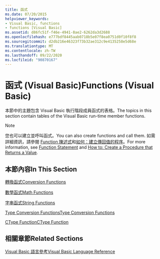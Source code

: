 ```yaml
---
title: 函式
ms.date: 07/20/2015
helpviewer_keywords:
- Visual Basic, functions
- functions [Visual Basic]
ms.assetid: d86fc51f-f46e-4941-8ae2-6262da3d2688
ms.openlocfilehash: e777bdf8445aab0718b5e07f8ea0751d0f10f8f8
ms.sourcegitcommit: d2db216e46323f73b32ae312c9e4135258e5d68e
ms.translationtype: MT
ms.contentlocale: zh-TW
ms.lasthandoff: 09/22/2020
ms.locfileid: "90870167"
---
```

# <a name="functions-visual-basic"></a><span data-ttu-id="f5a30-102">函式 (Visual Basic)</span><span class="sxs-lookup"><span data-stu-id="f5a30-102">Functions (Visual Basic)</span></span>

<span data-ttu-id="f5a30-103">本節中的主題包含 Visual Basic 執行階段成員函式的表格。</span><span class="sxs-lookup"><span data-stu-id="f5a30-103">The topics in this section contain tables of the Visual Basic run-time member functions.</span></span>  
  
> [!NOTE]
> <span data-ttu-id="f5a30-104">您也可以建立並呼叫函式。</span><span class="sxs-lookup"><span data-stu-id="f5a30-104">You can also create functions and call them.</span></span> <span data-ttu-id="f5a30-105">如需詳細資訊，請參閱 [Function 陳述式](../statements/function-statement.md)和[如何：建立傳回值的程序](../../programming-guide/language-features/procedures/how-to-create-a-procedure-that-returns-a-value.md)。</span><span class="sxs-lookup"><span data-stu-id="f5a30-105">For more information, see [Function Statement](../statements/function-statement.md) and [How to: Create a Procedure that Returns a Value](../../programming-guide/language-features/procedures/how-to-create-a-procedure-that-returns-a-value.md).</span></span>  
  
## <a name="in-this-section"></a><span data-ttu-id="f5a30-106">本節內容</span><span class="sxs-lookup"><span data-stu-id="f5a30-106">In This Section</span></span>  

 [<span data-ttu-id="f5a30-107">轉換函式</span><span class="sxs-lookup"><span data-stu-id="f5a30-107">Conversion Functions</span></span>](conversion-functions.md)  
  
 [<span data-ttu-id="f5a30-108">數學函式</span><span class="sxs-lookup"><span data-stu-id="f5a30-108">Math Functions</span></span>](math-functions.md)  
  
 [<span data-ttu-id="f5a30-109">字串函式</span><span class="sxs-lookup"><span data-stu-id="f5a30-109">String Functions</span></span>](string-functions.md)  
  
 [<span data-ttu-id="f5a30-110">Type Conversion Functions</span><span class="sxs-lookup"><span data-stu-id="f5a30-110">Type Conversion Functions</span></span>](type-conversion-functions.md)  
  
 [<span data-ttu-id="f5a30-111">CType Function</span><span class="sxs-lookup"><span data-stu-id="f5a30-111">CType Function</span></span>](ctype-function.md)  
  
## <a name="related-sections"></a><span data-ttu-id="f5a30-112">相關章節</span><span class="sxs-lookup"><span data-stu-id="f5a30-112">Related Sections</span></span>  

 [<span data-ttu-id="f5a30-113">Visual Basic 語言參考</span><span class="sxs-lookup"><span data-stu-id="f5a30-113">Visual Basic Language Reference</span></span>](../index.md)  
